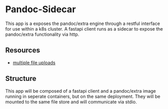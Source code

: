 # Pandoc-Sidecar

This app is a exposes the pandoc/extra engine through a restful interface for use within a k8s cluster. A fastapi client runs as a sidecar to expose the pandoc/extra functionality via http.

## Resources

- [multiple file uploads](https://fastapi.tiangolo.com/tutorial/request-files/#multiple-file-uploads)

## Structure

This app will be composed of a fastapi client and a pandoc/extra image running in seperate containers, but on the same deployment. They will be mounted to the same file store and will communicate via stdio.